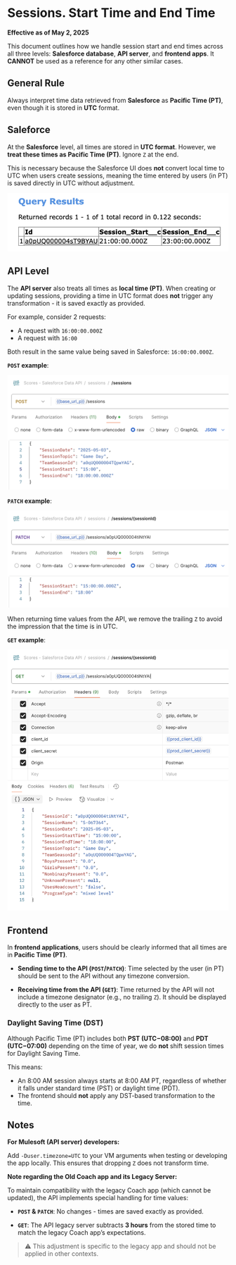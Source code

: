 # Sessions. Start Time and End Time

**Effective as of May 2, 2025**

This document outlines how we handle session start and end times across all three levels: **Salesforce database**, **API server**, and **frontend apps**. It **CANNOT** be used as a reference for any other similar cases.

## General Rule

Always interpret time data retrieved from **Salesforce** as **Pacific Time (PT)**, even though it is stored in **UTC** format.

## Saleforce

At the **Salesforce** level, all times are stored in **UTC format**. However, we **treat these times as Pacific Time (PT)**. Ignore `Z` at the end.

This is necessary because the Salesforce UI does **not** convert local time to UTC when users create sessions, meaning the time entered by users (in PT) is saved directly in UTC without adjustment.

<img src="./images/session_times_salesforce.png" alt="Image description">

## API Level

The **API server** also treats all times as **local time (PT)**. When creating or updating sessions, providing a time in UTC format does **not** trigger any transformation - it is saved exactly as provided.

For example, consider 2 requests:
- A request with `16:00:00.000Z`
- A request with `16:00`

Both result in the same value being saved in Salesforce: `16:00:00.000Z`.

**`POST` example**:

<img src="./images/session_times_post.png" alt="Image description">


**`PATCH` example**:

<img src="./images/session_times_patch.png" alt="Image description">


When returning time values from the API, we remove the trailing `Z` to avoid the impression that the time is in UTC.

**`GET` example**:

<img src="./images/session_times_get.png" alt="Image description">

## Frontend

In **frontend applications**, users should be clearly informed that all times are in **Pacific Time (PT)**. 

- **Sending time to the API (`POST`/`PATCH`)**:
Time selected by the user (in PT) should be sent to the API without any timezone conversion.

- **Receiving time from the API (`GET`)**:
Time returned by the API will not include a timezone designator (e.g., no trailing `Z`). It should be displayed directly to the user as PT. 

### Daylight Saving Time (DST)

Although Pacific Time (PT) includes both **PST (UTC−08:00)** and **PDT (UTC−07:00)** depending on the time of year, we do **not** shift session times for Daylight Saving Time.

This means:

- An 8:00 AM session always starts at 8:00 AM PT, regardless of whether it falls under standard time (PST) or daylight time (PDT).
- The frontend should **not** apply any DST-based transformation to the time.

##  Notes

**For Mulesoft (API server) developers:**

Add `-Duser.timezone=UTC` to your VM arguments when testing or developing the app locally. This ensures that dropping `Z` does not transform time. 


**Note regarding the Old Coach app and its Legacy Server:**

To maintain compatibility with the legacy Coach app (which cannot be updated), the API implements special handling for time values:

- **`POST` & `PATCH`**: No changes - times are saved exactly as provided.

- **`GET`**: The API legacy server subtracts **3 hours** from the stored time to match the legacy Coach app’s expectations.

> ⚠️ This adjustment is specific to the legacy app and should not be applied in other contexts.